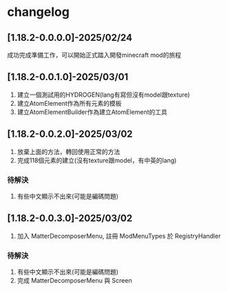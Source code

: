 # changelog

## [1.18.2-0.0.0.0]-2025/02/24
成功完成準備工作，可以開始正式踏入開發minecraft mod的旅程

## [1.18.2-0.0.1.0]-2025/03/01
1. 建立一個測試用的HYDROGEN(lang有寫但沒有model跟texture)
2. 建立AtomElement作為所有元素的模板
3. 建立AtomElementBuilder作為建立AtomElement的工具

## [1.18.2-0.0.2.0]-2025/03/02
1. 放棄上面的方法，轉回使用正常的方法
2. 完成118個元素的建立(沒有texture跟model，有中英的lang)
### 待解決
1. 有些中文顯示不出來(可能是編碼問題)

## [1.18.2-0.0.3.0]-2025/03/02
1. 加入 MatterDecomposerMenu, 註冊 ModMenuTypes 於 RegistryHandler
### 待解決
1. 有些中文顯示不出來(可能是編碼問題)
2. 完成 MatterDecomposerMenu 與 Screen